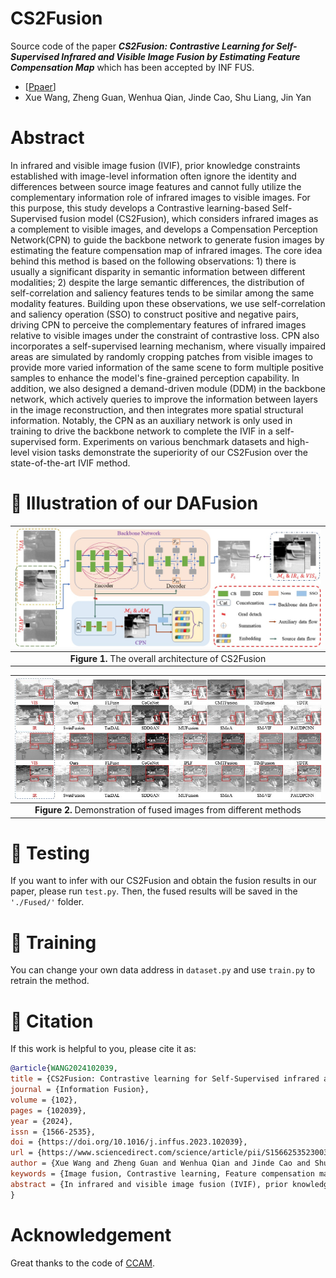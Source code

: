 # CS2Fusion
Source code of the paper ***CS2Fusion: Contrastive Learning for Self-Supervised Infrared and Visible Image Fusion by Estimating Feature Compensation Map*** which has been accepted by INF FUS.
- [[Ppaer](https://www.sciencedirect.com/science/article/pii/S156625352300355X)]
- Xue Wang, Zheng Guan, Wenhua Qian, Jinde Cao, Shu Liang, Jin Yan

# Abstract
In infrared and visible image fusion (IVIF), prior knowledge constraints established with image-level information often ignore the identity and differences between source image features and cannot fully utilize the complementary information role of infrared images to visible images. For this purpose, this study develops a Contrastive learning-based Self-Supervised fusion model (CS2Fusion), which considers infrared images as a complement to visible images, and develops a Compensation Perception Network(CPN) to guide the backbone network to generate fusion images by estimating the feature compensation map of infrared images. The core idea behind this method is based on the following observations: 1) there is usually a significant disparity in semantic information between different modalities; 2) despite the large semantic differences, the distribution of self-correlation and saliency features tends to be similar among the same modality features. Building upon these observations, we use self-correlation and saliency operation (SSO) to construct positive and negative pairs, driving CPN to perceive the complementary features of infrared images relative to visible images under the constraint of contrastive loss. CPN also incorporates a self-supervised learning mechanism, where visually impaired areas are simulated by randomly cropping patches from visible images to provide more varied information of the same scene to form multiple positive samples to enhance the model's fine-grained perception capability. In addition, we also designed a demand-driven module (DDM) in the backbone network, which actively queries to improve the information between layers in the image reconstruction, and then integrates more spatial structural information. Notably, the CPN as an auxiliary network is only used in training to drive the backbone network to complete the IVIF in a self-supervised form. Experiments on various benchmark datasets and high-level vision tasks demonstrate the superiority of our CS2Fusion over the state-of-the-art IVIF method.
# :triangular_flag_on_post: Illustration of our DAFusion

| ![The framework of DAFusion](Fig/Fig1.jpg) |
|:-------------------------------------------:|
| **Figure 1.** The overall architecture of CS2Fusion |

| ![The framework of DAFusion](Fig/Fig2.jpg) |
|:-------------------------------------------:|
| **Figure 2.**  Demonstration of fused images from different methods |

# :triangular_flag_on_post: Testing
If you want to infer with our CS2Fusion and obtain the fusion results in our paper, please run ```test.py```.
Then, the fused results will be saved in the ```'./Fused/'``` folder.

# :triangular_flag_on_post: Training
You can change your own data address in ```dataset.py``` and use ```train.py``` to retrain the method.

# :triangular_flag_on_post: Citation
If this work is helpful to you, please cite it as:
```bibtex
@article{WANG2024102039,
title = {CS2Fusion: Contrastive learning for Self-Supervised infrared and visible image fusion by estimating feature compensation map},
journal = {Information Fusion},
volume = {102},
pages = {102039},
year = {2024},
issn = {1566-2535},
doi = {https://doi.org/10.1016/j.inffus.2023.102039},
url = {https://www.sciencedirect.com/science/article/pii/S156625352300355X},
author = {Xue Wang and Zheng Guan and Wenhua Qian and Jinde Cao and Shu Liang and Jin Yan},
keywords = {Image fusion, Contrastive learning, Feature compensation map, Identity and divergence},
abstract = {In infrared and visible image fusion (IVIF), prior knowledge constraints established with image-level information often ignore the identity and differences between source image features and cannot fully utilize the complementary information role of infrared images to visible images. For this purpose, this study develops a Contrastive learning-based Self-Supervised fusion model (CS2Fusion), which considers infrared images as a complement to visible images, and develops a Compensation Perception Network (CPN) to guide the backbone network to generate fusion images by estimating the feature compensation map of infrared images. The core idea behind this method is based on the following observations: (1) there is usually a significant disparity in semantic information between different modalities; (2) despite the large semantic differences, the distribution of self-correlation and saliency features tends to be similar among the same modality features. Building upon these observations, we use self-correlation and saliency operation (SSO) to construct positive and negative pairs, driving CPN to perceive the complementary features of infrared images relative to visible images under the constraint of contrastive loss. CPN also incorporates a self-supervised learning mechanism, where visually impaired areas are simulated by randomly cropping patches from visible images to provide more varied information of the same scene to form multiple positive samples to enhance the model’s fine-grained perception capability. In addition, we also designed a demand-driven module (DDM) in the backbone network, which actively queries to improve the information between layers in the image reconstruction, and then integrates more spatial structural information. Notably, the CPN as an auxiliary network is only used in training to drive the backbone network to complete the IVIF in a self-supervised form. Experiments on various benchmark datasets and high-level vision tasks demonstrate the superiority of our CS2Fusion over the state-of-the-art IVIF method.}
}
```

# Acknowledgement
Great thanks to the code of [CCAM](https://github.com/CVI-SZU/CCAM).
